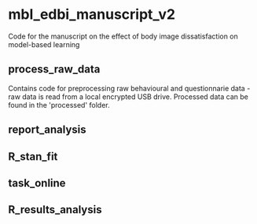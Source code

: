 # mbl_edbi_manuscript_v2
 Code for the manuscript on the effect of body image dissatisfaction on model-based learning
 
 ## process_raw_data
 Contains code for preprocessing raw behavioural and questionnarie data - raw data is read from a local encrypted USB drive. Processed data can be found in the 'processed' folder.
 
 ## report_analysis
 
 ## R_stan_fit
 
 ## task_online
 
 ## R_results_analysis
  
